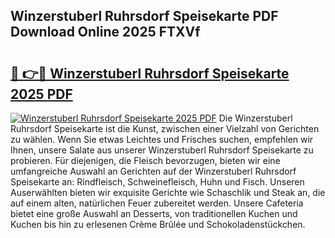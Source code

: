 ## Winzerstuberl Ruhrsdorf Speisekarte PDF Download Online 2025 FTXVf

# <h2><a href="http://gc8u5uu.nevu.top/?p=Winzerstuberl+Ruhrsdorf+Speisekarte">🔗 👉🔴 Winzerstuberl Ruhrsdorf Speisekarte 2025 PDF</a></h2>

[![Winzerstuberl Ruhrsdorf Speisekarte 2025 PDF](https://i.imgur.com/dBaPXMq.png)](http://gc8u5uu.nevu.top/?p=Winzerstuberl+Ruhrsdorf+Speisekarte)
Die Winzerstuberl Ruhrsdorf Speisekarte ist die Kunst, zwischen einer Vielzahl von Gerichten zu wählen. Wenn Sie etwas Leichtes und Frisches suchen, empfehlen wir Ihnen, unsere Salate aus unserer Winzerstuberl Ruhrsdorf Speisekarte zu probieren. Für diejenigen, die Fleisch bevorzugen, bieten wir eine umfangreiche Auswahl an Gerichten auf der Winzerstuberl Ruhrsdorf Speisekarte an: Rindfleisch, Schweinefleisch, Huhn und Fisch. Unseren Auserwählten bieten wir exquisite Gerichte wie Schaschlik und Steak an, die auf einem alten, natürlichen Feuer zubereitet werden. Unsere Cafeteria bietet eine große Auswahl an Desserts, von traditionellen Kuchen und Kuchen bis hin zu erlesenen Crème Brûlée und Schokoladenstückchen.
